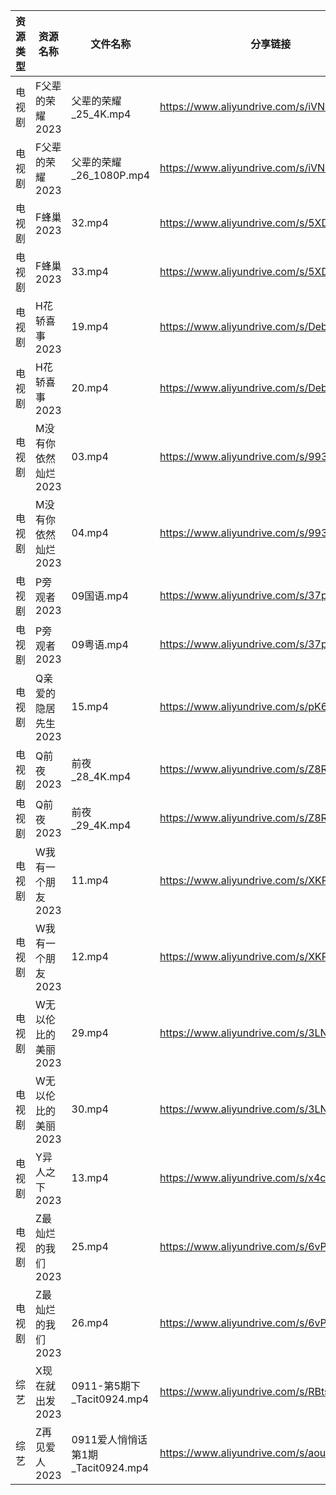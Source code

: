 | 资源类型 | 资源名称         | 文件名称                       | 分享链接                                      | 更新时间       |
| ---- | ------------ | -------------------------- | ----------------------------------------- | ---------- |
| 电视剧  | F父辈的荣耀2023   | 父辈的荣耀_25_4K.mp4            | https://www.aliyundrive.com/s/iVNwibyXW9P | 2023-09-12 |
| 电视剧  | F父辈的荣耀2023   | 父辈的荣耀_26_1080P.mp4         | https://www.aliyundrive.com/s/iVNwibyXW9P | 2023-09-12 |
| 电视剧  | F蜂巢2023      | 32.mp4                     | https://www.aliyundrive.com/s/5XDFM5Edxba | 2023-09-12 |
| 电视剧  | F蜂巢2023      | 33.mp4                     | https://www.aliyundrive.com/s/5XDFM5Edxba | 2023-09-12 |
| 电视剧  | H花轿喜事2023    | 19.mp4                     | https://www.aliyundrive.com/s/Deb73Nu6cAg | 2023-09-12 |
| 电视剧  | H花轿喜事2023    | 20.mp4                     | https://www.aliyundrive.com/s/Deb73Nu6cAg | 2023-09-12 |
| 电视剧  | M没有你依然灿烂2023 | 03.mp4                     | https://www.aliyundrive.com/s/993WCrXf9mD | 2023-09-12 |
| 电视剧  | M没有你依然灿烂2023 | 04.mp4                     | https://www.aliyundrive.com/s/993WCrXf9mD | 2023-09-12 |
| 电视剧  | P旁观者2023     | 09国语.mp4                   | https://www.aliyundrive.com/s/37pqFfWTwos | 2023-09-12 |
| 电视剧  | P旁观者2023     | 09粤语.mp4                   | https://www.aliyundrive.com/s/37pqFfWTwos | 2023-09-12 |
| 电视剧  | Q亲爱的隐居先生2023 | 15.mp4                     | https://www.aliyundrive.com/s/pK6ZZintQ5o | 2023-09-12 |
| 电视剧  | Q前夜2023      | 前夜_28_4K.mp4               | https://www.aliyundrive.com/s/Z8RY9qPcmgX | 2023-09-12 |
| 电视剧  | Q前夜2023      | 前夜_29_4K.mp4               | https://www.aliyundrive.com/s/Z8RY9qPcmgX | 2023-09-12 |
| 电视剧  | W我有一个朋友2023  | 11.mp4                     | https://www.aliyundrive.com/s/XKPwiseqWcd | 2023-09-12 |
| 电视剧  | W我有一个朋友2023  | 12.mp4                     | https://www.aliyundrive.com/s/XKPwiseqWcd | 2023-09-12 |
| 电视剧  | W无以伦比的美丽2023 | 29.mp4                     | https://www.aliyundrive.com/s/3LNxF1pwKnT | 2023-09-12 |
| 电视剧  | W无以伦比的美丽2023 | 30.mp4                     | https://www.aliyundrive.com/s/3LNxF1pwKnT | 2023-09-12 |
| 电视剧  | Y异人之下2023    | 13.mp4                     | https://www.aliyundrive.com/s/x4c9VAmpoeU | 2023-09-12 |
| 电视剧  | Z最灿烂的我们2023  | 25.mp4                     | https://www.aliyundrive.com/s/6vPRBkMxLP1 | 2023-09-12 |
| 电视剧  | Z最灿烂的我们2023  | 26.mp4                     | https://www.aliyundrive.com/s/6vPRBkMxLP1 | 2023-09-12 |
| 综艺   | X现在就出发2023   | 0911-第5期下_Tacit0924.mp4    | https://www.aliyundrive.com/s/RBtsDZX8Y3n | 2023-09-12 |
| 综艺   | Z再见爱人2023    | 0911爱人悄悄话第1期_Tacit0924.mp4 | https://www.aliyundrive.com/s/aouNVWvAZxj | 2023-09-12 |
